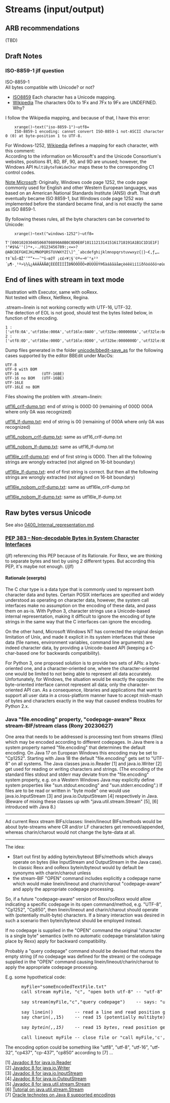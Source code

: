 # Streams (input/output)

## ARB recommendations

(TBD)

## Draft Notes

### ISO-8859-1 jlf question
ISO-8859-1  
All bytes compatible with Unicode? or not?  
- [ISO8859](https://www.unicode.org/Public/MAPPINGS/ISO8859/)
  Each character has a Unicode mapping.
- [Wikipedia](https://en.wikipedia.org/wiki/ISO/IEC_8859-1#Code_page_layout)
  The characters 00x to 1Fx and 7Fx to 9Fx are UNDEFINED. Why?

I follow the Wikipedia mapping, and because of that, I have this error:

        xrange()~text("iso-8859-1")~utf8=
        ISO-8859-1 encoding: cannot convert ISO-8859-1 not-ASCII character 0 (0) at byte-position 1 to UTF-8.

For Windows-1252, [Wikipedia](https://en.wikipedia.org/wiki/Windows-1252) defines
a mapping for each character, with this comment:  
According to the information on Microsoft's and the Unicode Consortium's websites,
positions 81, 8D, 8F, 90, and 9D are unused; however, the Windows API
`MultiByteToWideChar` maps these to the corresponding C1 control codes.

[Note Microsoft](https://learn.microsoft.com/en-us/windows/win32/intl/code-pages):
Originally, Windows code page 1252, the code page commonly used for English and 
other Western European languages, was based on an American National Standards 
Institute (ANSI) draft. That draft eventually became ISO 8859-1, but Windows 
code page 1252 was implemented before the standard became final, and is not 
exactly the same as ISO 8859-1.

By following theses rules, all the byte characters can be converted to Unicode:

        xrange()~text("windows-1252")~utf8=
        T'[000102030405060708090A0B0C0D0E0F101112131415161718191A1B1C1D1E1F] !"#$%&''()*+,-./0123456789:;<=>?@ABCDEFGHIJKLMNOPQRSTUVWXYZ[\]^_`abcdefghijklmnopqrstuvwxyz{|}~€‚ƒ„…†‡ˆ‰Š‹ŒŽ‘’“”•–—˜™š›œžŸ ¡¢£¤¥¦§¨©ª«¬­®¯°±²³´µ¶·¸¹º»¼½¾¿ÀÁÂÃÄÅÆÇÈÉÊËÌÍÎÏÐÑÒÓÔÕÖ×ØÙÚÛÜÝÞßàáâãäåæçèéêëìíîïðñòóôõö÷øùúûüýþÿ'

## End of lines with stream in text mode

Illustration with Executor, same with ooRexx.  
Not tested with cRexx, NetRexx, Regina.

.stream~linein is not working correctly with UTF-16, UTF-32.  
The detection of EOL is not good, should test the bytes listed below, in function of the encoding.

    1 : ['utf8:0A','utf16be:000A','utf16le:0A00','utf32be:0000000A','utf32le:0A000000']
    2 : ['utf8:0D','utf16be:000D','utf16le:0D00','utf32be:0000000D','utf32le:0D000000']

Dump files generated in the folder [unicode/bbedit-save_as](https://github.com/jlfaucher/executor/tree/master/sandbox/jlf/unicode/bbedit-save_as)
for the following cases supported by the editor BBEdit under MacOs:

    UTF-8
    UTF-8 with BOM
    UTF-16          (UTF-16BE)
    UTF-16 no BOM   (UTF-16BE)
    UTF-16LE
    UTF-16LE no BOM

Files showing the problem with .stream~linein:

[utf16_crlf-dump.txt](https://github.com/jlfaucher/executor/blob/21d0ad5979c361ca52c4080a504e43501a8b81a8/sandbox/jlf/unicode/bbedit-save_as/utf16_crlf-dump.txt#LL4C113-L4C120):
end of string is 000D 00 (remaining of 000D 000A where only 0A was recognized)

[utf16_lf-dump.txt](https://github.com/jlfaucher/executor/blob/21d0ad5979c361ca52c4080a504e43501a8b81a8/sandbox/jlf/unicode/bbedit-save_as/utf16_lf-dump.txt#LL4C113-L4C115):
end of string is 00 (remaining of 000A where only 0A was recognized)

[utf16_nobom_crlf-dump.txt](https://github.com/jlfaucher/executor/blob/21d0ad5979c361ca52c4080a504e43501a8b81a8/sandbox/jlf/unicode/bbedit-save_as/utf16_nobom_crlf-dump.txt#LL4C108-L4C115):
same as utf16_crlf-dump.txt

[utf16_nobom_lf-dump.txt](https://github.com/jlfaucher/executor/blob/21d0ad5979c361ca52c4080a504e43501a8b81a8/sandbox/jlf/unicode/bbedit-save_as/utf16_nobom_lf-dump.txt#LL4C108-L4C110):
same as utf16_lf-dump.txt

[utf16le_crlf-dump.txt](https://github.com/jlfaucher/executor/blob/21d0ad5979c361ca52c4080a504e43501a8b81a8/sandbox/jlf/unicode/bbedit-save_as/utf16le_crlf-dump.txt#LL4C113-L4C117):
end of first string is 0D00. Then all the following strings are wrongly extracted (not aligned on 16-bit boundary)

[utf16le_lf-dump.txt](https://github.com/jlfaucher/executor/blob/21d0ad5979c361ca52c4080a504e43501a8b81a8/sandbox/jlf/unicode/bbedit-save_as/utf16le_lf-dump.txt#LL29C10-L29C15):
end of first string is correct. But then all the following strings are wrongly extracted (not aligned on 16-bit boundary)

[utf16le_nobom_crlf-dump.txt](https://github.com/jlfaucher/executor/blob/21d0ad5979c361ca52c4080a504e43501a8b81a8/sandbox/jlf/unicode/bbedit-save_as/utf16le_nobom_crlf-dump.txt#LL4C108-L4C112):
same as utf16le_crlf-dump.txt

[utf16le_nobom_lf-dump.txt](https://github.com/jlfaucher/executor/blob/21d0ad5979c361ca52c4080a504e43501a8b81a8/sandbox/jlf/unicode/bbedit-save_as/utf16le_nobom_lf-dump.txt#LL28C10-L28C15):
same as utf16le_lf-dump.txt


## Raw bytes versus Unicode

See also [0400_Internal_representation.md](0400_Internal_representation.md).

### [PEP 383 – Non-decodable Bytes in System Character Interfaces](https://peps.python.org/pep-0383/)

(jlf) referencing this PEP because of its Rationale.
For Rexx, we are thinking to separate bytes and text by using 2 different types.
But according this PEP, it's maybe not enough. (/jlf)

#### Rationale (exerpts)
The C char type is a data type that is commonly used to represent both character
data and bytes. Certain POSIX interfaces are specified and widely understood as
operating on character data, however, the system call interfaces make no assumption
on the encoding of these data, and pass them on as-is. With Python 3, character
strings use a Unicode-based internal representation, making it difficult to ignore
the encoding of byte strings in the same way that the C interfaces can ignore the
encoding.

On the other hand, Microsoft Windows NT has corrected the original design limitation
of Unix, and made it explicit in its system interfaces that these data (file names,
environment variables, command line arguments) are indeed character data, by providing
a Unicode-based API (keeping a C-char-based one for backwards compatibility).

For Python 3, one proposed solution is to provide two sets of APIs:
a byte-oriented one, and a character-oriented one, where the character-oriented
one would be limited to not being able to represent all data accurately.
Unfortunately, for Windows, the situation would be exactly the opposite:
the byte-oriented interface cannot represent all data; only the character-oriented
API can. As a consequence, libraries and applications that want to support all
user data in a cross-platform manner have to accept mish-mash of bytes and
characters exactly in the way that caused endless troubles for Python 2.x.

### Java "file.encoding" property, "codepage-aware" Rexx stream-BIF/stream class (Rony 20230627)

One area that needs to be addressed is processing text from streams (files) which may be encoded according to different codepages.
In Java there is a system property named "file.encoding" that determines the default encoding. On Java 17 on European Windows this encoding may be set to "Cp1252". Starting with Java 18 the default "file.encoding" gets set to "UTF-8" on all systems.
The Java classes java.io.Reader [1] and java.io.Writer [2] get used for reading or writing characters and strings.
(The encoding of the standard files stdout and stderr may deviate from the "file.encoding" system property, e.g. on a Western Windows Java may explicitly define system properties like "sun.stdout.encoding" and "sun.stderr.encoding".)
If files are to be read or written in "byte mode" one would use java.io.InputStream [3] and java.io.OutputStream [4] respectively in Java.
(Beware of mixing these classes up with "java.util.stream.Stream" [5], [6] introduced with Java 8.)

---
Ad current Rexx stream BIFs/classes: linein/lineout BIFs/methods would be about byte-streams where CR and/or LF characters get removed/appended, whereas charin/charout would not change the byte-data at all.

---

The idea:

* Start out first by adding bytein/byteout BIFs/methods which always operate on bytes (like InputStream and OutputStream in the Java case). In classic Rexx and ooRexx bytein/byteout would by default be synonyms with charin/charout unless
* the stream-BIF "OPEN" command includes explicitly a codepage name which would make linein/lineout and charin/charout "codepage-aware" and apply the appropriate codepage processing.

So, if a future "codepage-aware" version of Rexx/ooRexx would allow indicating a specific codepage in its open command/method, e.g. "UTF-8", "Cp1252", "Cp850", then linein/lineout and charin/charout should operate with (potentially mulit-byte) characters. If a binary interaction was desired in such a scenario then bytein/byteout should be employed instead.

If no codepage is supplied in the "OPEN" command the original "character is a single byte" semantics (with no automatic codepage translatation taking place by Rexx) apply for backward compatibility.

Probably a "query codepage" command should be devised that returns the empty string (if no codepage was defined for the stream) or the codepage supplied in the "OPEN" command causing linein/lineout/charin/charout to apply the appropriate codepage processing.

E.g. some hypothetical code:

<pre>
      myFile="someEncodedTextFile.txt"
      call stream myFile, "c", "open both utf-8" -- "utf-8" will trigger codepage-aware processing 

      say stream(myFile,"c","query codepage")    -- says: "utf-8"

      say linein()        -- read a line and read position gets increased accordingly
      say charin(,,15)    -- read 15 (potentially multibyte) characters, read position gets increased accordingly

      say <i>bytein(,,15)</i>    -- read 15 <i>bytes</i>, read position gets increased accordingly

      call lineout myFile -- close file or "call myFile,'c','close' "
</pre>

The encoding option could be something like "utf8", "utf-8",  "utf-16", "utf-32", "cp437", "cp-437", "cp850" according to [7] ...

[1] [Javadoc 8 for java.io.Reader](https://docs.oracle.com/javase/8/docs/api/java/io/Reader.html)  
[2] [Javadoc 8 for java.io.Writer](https://docs.oracle.com/javase/8/docs/api/java/io/Writer.html)  
[3] [Javadoc 8 for java.io.InputStream](https://docs.oracle.com/javase/8/docs/api/java/io/InputStream.html)  
[4] [Javadoc 8 for java.io.OutputStream](https://docs.oracle.com/javase/8/docs/api/java/io/OutputStream.html)  
[5] [Javadoc 8 for java.util.stream.Stream](https://docs.oracle.com/javase/8/docs/api/java/util/stream/Stream.html)  
[6] [Tutorial on java.util.stream.Stream](https://www.baeldung.com/java-8-streams)  
[7] [Oracle technotes on Java 8 supported encodings](https://docs.oracle.com/javase/8/docs/technotes/guides/intl/encoding.doc.html)  
